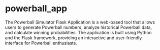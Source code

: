 # powerball_app
The Powerball Simulator Flask Application is a web-based tool that allows users to generate Powerball numbers, analyze historical Powerball data, and calculate winning probabilities. The application is built using Python and the Flask framework, providing an interactive and user-friendly interface for Powerball enthusiasts.
